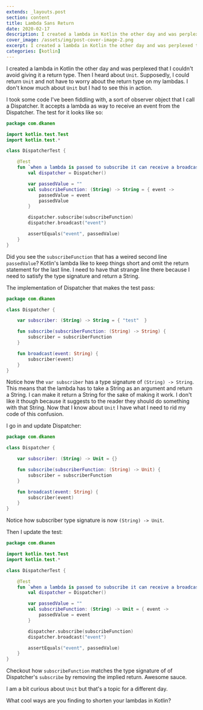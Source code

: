 ```yaml
---
extends: _layouts.post
section: content
title: Lambda Sans Return
date: 2020-02-17
description: I created a lambda in Kotlin the other day and was perplexed that I couldn't avoid giving it a return type.
cover_image: /assets/img/post-cover-image-2.png
excerpt: I created a lambda in Kotlin the other day and was perplexed that I couldn't avoid giving it a return type.
categories: [kotlin]
---
```


I created a lambda in Kotlin the other day and was perplexed that I couldn't avoid giving it a return type. Then I heard about `Unit`. Supposedly, I could return `Unit` and not have to worry about the return type on my lambdas. I don't know much about `Unit` but I had to see this in action.

I took some code I've been fiddling with, a sort of observer object that I call a Dispatcher. It accepts a lambda as way to receive an event from the Dispatcher. The test for it looks like so:

```kotlin
package com.dkanen

import kotlin.test.Test
import kotlin.test.*

class DispatcherTest {

    @Test
    fun `when a lambda is passed to subscribe it can receive a broadcast`() {
        val dispatcher = Dispatcher()

        var passedValue = ""
        val subscribeFunction: (String) -> String = { event ->
            passedValue = event
            passedValue
        }

        dispatcher.subscribe(subscribeFunction)
        dispatcher.broadcast("event")

        assertEquals("event", passedValue)
    }
}
```

Did you see the `subscribeFunction` that has a weired second line `passedValue`? Kotlin's lambda like to keep things short and omit the return statement for the last line. I need to have that strange line there because I need to satisfy the type signature and return a String.

The implementation of Dispatcher that makes the test pass:

```kotlin
package com.dkanen

class Dispatcher {

    var subscriber: (String) -> String = { "test"  }

    fun subscribe(subscriberFunction: (String) -> String) {
        subscriber = subscriberFunction
    }

    fun broadcast(event: String) {
        subscriber(event)
    }
}
```

Notice how the `var subscriber` has a type signature of `(String) -> String`. This means that the lambda has to take a String as an argument and return a String. I can make it return a String for the sake of making it work. I don't like it though because it suggests to the reader they should do something with that String. Now that I know about `Unit` I have what I need to rid my code of this confusion.

I go in and update Dispatcher:

```kotlin
package com.dkanen

class Dispatcher {

    var subscriber: (String) -> Unit = {}

    fun subscribe(subscriberFunction: (String) -> Unit) {
        subscriber = subscriberFunction
    }

    fun broadcast(event: String) {
        subscriber(event)
    }
}
```

Notice how subscriber type signature is now `(String) -> Unit`.

Then I update the test:

```kotlin
package com.dkanen

import kotlin.test.Test
import kotlin.test.*

class DispatcherTest {

    @Test
    fun `when a lambda is passed to subscribe it can receive a broadcast`() {
        val dispatcher = Dispatcher()

        var passedValue = ""
        val subscribeFunction: (String) -> Unit = { event ->
            passedValue = event
        }

        dispatcher.subscribe(subscribeFunction)
        dispatcher.broadcast("event")

        assertEquals("event", passedValue)
    }
}
```

Checkout how `subscribeFunction` matches the type signature of of Dispatcher's `subscribe` by removing the implied return. Awesome sauce.

I am a bit curious about `Unit` but that's a topic for a different day.

What cool ways are you finding to shorten your lambdas in Kotlin?
